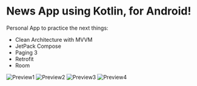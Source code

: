 # News App using Kotlin, for Android!
Personal App to practice the next things:
- Clean Architecture with MVVM 
- JetPack Compose
- Paging 3
- Retrofit
- Room

![Preview1](images/1.png)
![Preview2](images/2.png)
![Preview3](images/3.png)
![Preview4](images/4.png)
